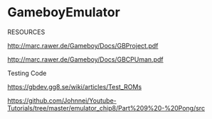 # GameboyEmulator

RESOURCES

http://marc.rawer.de/Gameboy/Docs/GBProject.pdf

http://marc.rawer.de/Gameboy/Docs/GBCPUman.pdf

Testing Code

https://gbdev.gg8.se/wiki/articles/Test_ROMs

https://github.com/Johnnei/Youtube-Tutorials/tree/master/emulator_chip8/Part%209%20-%20Pong/src
